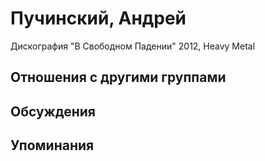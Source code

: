 # Пучинский, Андрей

Дискография
"В Свободном Падении" 2012, Heavy Metal

## Отношения с другими группами


## Обсуждения


## Упоминания

